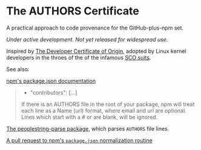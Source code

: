 # The AUTHORS Certificate

A practical approach to code provenance for the GitHub-plus-npm set.

_Under active development. Not yet released for widespread use._

Inspired by [The Developer Certificate of Origin][DCO], adopted by
Linux kernel developers in the throes of the of the infamous [SCO
suits][SCO].

[DCO]: http://developercertificate.org/

[SCO]: https://en.wikipedia.org/wiki/SCO/Linux_controversies

See also:

[npm's package.json documentation][npm]

> - "contributors": [...]
>
> If there is an AUTHORS file in the root of your package, npm will
> treat each line as a Name <email> (url) format, where email and
> url are optional. Lines which start with a # or are blank, will be
> ignored.

[npm]: https://docs.npmjs.com/files/package.json#default-values

[The peoplestring-parse package][parse], which parses `AUTHORS` file
lines.

[parse]: https://www.npmjs.com/package/peoplestring-parse

[A pull request to npm's `package.json` normalization routine][PR]

[PR]: https://github.com/npm/normalize-package-data/pull/72
